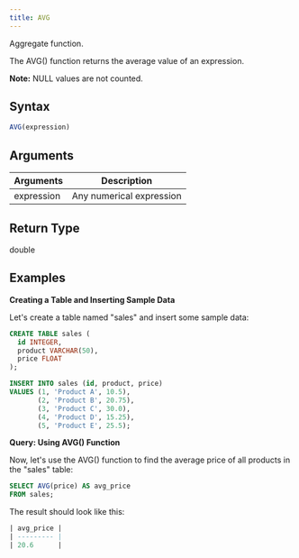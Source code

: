 ```yaml
---
title: AVG
---
```


Aggregate function.

The AVG() function returns the average value of an expression.

**Note:** NULL values are not counted.

## Syntax

```sql
AVG(expression)
```

## Arguments

| Arguments  | Description              |
|------------|--------------------------|
| expression | Any numerical expression |

## Return Type

double

## Examples

**Creating a Table and Inserting Sample Data**

Let's create a table named "sales" and insert some sample data:
```sql
CREATE TABLE sales (
  id INTEGER,
  product VARCHAR(50),
  price FLOAT
);

INSERT INTO sales (id, product, price)
VALUES (1, 'Product A', 10.5),
       (2, 'Product B', 20.75),
       (3, 'Product C', 30.0),
       (4, 'Product D', 15.25),
       (5, 'Product E', 25.5);
```

**Query: Using AVG() Function**

Now, let's use the AVG() function to find the average price of all products in the "sales" table:
```sql
SELECT AVG(price) AS avg_price
FROM sales;
```

The result should look like this:
```sql
| avg_price |
| --------- |
| 20.6      |
```